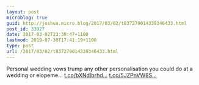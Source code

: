 ```yaml
---
layout: post
microblog: true
guid: http://joshua.micro.blog/2017/03/02/t837279014339346433.html
post_id: 33927
date: 2017-03-02T23:30:47+1100
lastmod: 2019-07-30T17:41:19+1100
type: post
url: /2017/03/02/t837279014339346433.html
---
```

Personal wedding vows trump any other personalisation you could do at a wedding or elopeme… [t.co/bXNdIbrhd...](https://t.co/bXNdIbrhdT) [t.co/5JZPnVW8S...](https://t.co/5JZPnVW8St)
